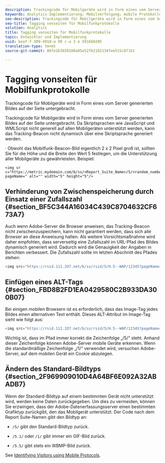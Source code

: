```yaml
---
description: Trackingcode für Mobilgeräte wird in Form eines vom Server generierten Bildes auf der Seite untergebracht.
keywords: Analytics-Implementierung; Mobilverfolgung; mobile Protokolle; Zwischenspeicherung verhindern; alt-Tag; Standardbildtyp
seo-description: Trackingcode für Mobilgeräte wird in Form eines vom Server generierten Bildes auf der Seite untergebracht.
seo-title: Tagging vonseiten für Mobilfunkprotokolle
solution: Analytics
title: Tagging vonseiten für Mobilfunkprotokolle
topic: Entwickler und Implementierung
uuid: beaf-f 309-4918-a 99 c-a 3 e 591668205
translation-type: tm+mt
source-git-commit: 86fe1b3650100a05e52fb2102134fee515c871b1

---
```



# Tagging vonseiten für Mobilfunkprotokolle

Trackingcode für Mobilgeräte wird in Form eines vom Server generierten Bildes auf der Seite untergebracht.

Trackingcode für Mobilgeräte wird in Form eines vom Server generierten Bildes auf der Seite untergebracht. Da Skriptsprachen wie JavaScript und WMLScript nicht generell auf allen Mobilgeräten unterstützt werden, kann das Tracking-Beacon nicht dynamisch über eine Skriptsprache generiert werden.

· Obwohl das Mobilfunk-Beacon-Bild eigentlich 2 x 2 Pixel groß ist, sollten Sie für die Höhe und die Breite den Wert 5 festlegen, um die Unterstützung aller Mobilgeräte zu gewährleisten. Beispiel:

```
<img sr c="https://metric.mydomain.com/b/ss/<Report_Suite_Name>/5/<random_number>?pageName=" alt="" width="5" height="5"/>
```

## Verhinderung von Zwischenspeicherung durch Einsatz einer Zufallszahl {#section_BF5C344A16034C439C8704632CF673A7}

Auch wenn Adobe-Server die Browser anweisen, das Tracking-Beacon nicht zwischenzuspeichern, kann nicht garantiert werden, dass sich alle Browser an diese Anweisung halten. Als weitere Vorsichtsmaßnahme wird daher empfohlen, dass serverseitig eine Zufallszahl im URL-Pfad des Bildes dynamisch generiert wird. Dadurch wird die Genauigkeit der Angaben in Berichten verbessert. Die Zufallszahl sollte im letzten Abschnitt des Pfades stehen:

```js
<img src="https://rsid.112.2O7.net/b/ss/rsid/5/H.5--WAP/12345?pageName=" />.
```

## Einfügen eines ALT-Tags {#section_FBD8B2FD1EA0429580C2B933DA300B07}

Bei einigen mobilen Browsern ist es erforderlich, dass das Image-Tag jedes Bildes einen alternativen Text enthält. Dieses ALT-Attribut im Image-Tag sieht wie folgt aus:

```js
<img src="https://rsid.112.2O7.net/b/ss/rsid/5/H.5--WAP/12345?pageName=" alt=""/>.
```

Wichtig ist, dass im Pfad immer korrekt die Zeichenfolge „/5/“ steht. Anhand dieser Zeichenfolge können Adobe-Server mobile Geräte erkennen. Wenn die standardmäßige Zeichenfolge „/1/“ verwendet wird, versuchen Adobe-Server, auf dem mobilen Gerät ein Cookie abzulegen.

## Ändern des Standard-Bildtyps {#section_2F969909010D4A64BF6E092A32ABADB7}

Wenn der Standard-Bildtyp auf einem bestimmten Gerät nicht unterstützt wird, werden keine Daten zurückgegeben. Um dies zu vermeiden, können Sie erzwingen, dass der Adobe-Datenerfassungsserver einen bestimmten Grafiktyp zurückgibt, den das Mobilgerät unterstützt. Der Code nach dem Report Suite-Namen gibt den Bildtyp an:

* `/5/` gibt den Standard-Bildtyp zurück.
* `/5.1/` oder `/1/` gibt immer ein GIF-Bild zurück.

* `/5.5/` gibt stets ein WBMP-Bild zurück.

See [Identifying Visitors using Mobile Protocols](../../../implement/js-implementation/c-unique-visitors/visid-mobile.md#concept_8C5557634014440AA3588FBB0CF6BB49).
